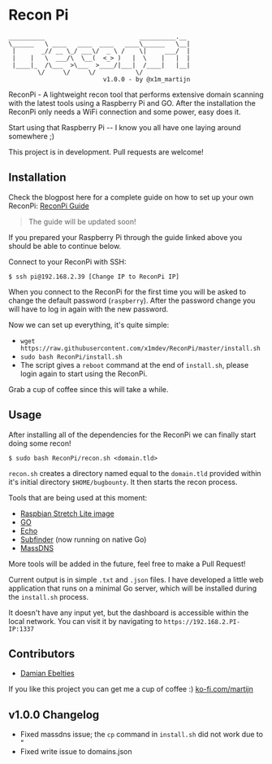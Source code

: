 # Recon Pi

```
__________                          __________.__ 
\______   \ ____   ____  ____   ____\______   \__|
 |       _// __ \_/ ___\/  _ \ /    \|     ___/  |
 |    |   \  ___/\  \__(  <_> )   |  \    |   |  |
 |____|_  /\___  >\___  >____/|___|  /____|   |__|
        \/     \/     \/           \/             
                          v1.0.0 - by @x1m_martijn
```

ReconPi - A lightweight recon tool that performs extensive domain scanning with the latest tools using a Raspberry Pi and GO. After the installation the ReconPi only needs a WiFi connection and some power, easy does it.

Start using that Raspberry Pi -- I know you all have one laying around somewhere ;)

This project is in development. Pull requests are welcome!

## Installation

Check the blogpost here for a complete guide on how to set up your own ReconPi: [ReconPi Guide](https://x1m.nl/posts/recon-pi/) 

> The guide will be updated soon!

If you prepared your Raspberry Pi through the guide linked above you should be able to continue below.

Connect to your ReconPi with SSH:

```
$ ssh pi@192.168.2.39 [Change IP to ReconPi IP]
```

When you connect to the ReconPi for the first time you will be asked to change the default password (`raspberry`). After the password change you will have to log in again with the new password.

Now we can set up everything, it's quite simple:

 - `wget https://raw.githubusercontent.com/x1mdev/ReconPi/master/install.sh`
 - `sudo bash ReconPi/install.sh`
 - The script gives a `reboot` command at the end of `install.sh`, please login again to start using the ReconPi.

Grab a cup of coffee since this will take a while.

## Usage

After installing all of the dependencies for the ReconPi we can finally start doing some recon!

```
$ sudo bash ReconPi/recon.sh <domain.tld>
```

`recon.sh` creates a directory named equal to the `domain.tld` provided within it's initial directory `$HOME/bugbounty`. It then starts the recon process.

Tools that are being used at this moment:

 - [Raspbian Stretch Lite image](https://www.raspberrypi.org/downloads/raspbian/)
 - [GO](https://github.com/golang)
 - [Echo](https://github.com/labstack/echo)
 - [Subfinder](https://github.com/Ice3man543/subfinder) (now running on native Go)
 - [MassDNS](https://github.com/blechschmidt/massdns)

More tools will be added in the future, feel free to make a Pull Request!

Current output is in simple `.txt` and `.json` files. I have developed a little web application that runs on a minimal Go server, which will be installed during the `install.sh` process.

It doesn't have any input yet, but the dashboard is accessible within the local network. You can visit it by navigating to `https://192.168.2.PI-IP:1337`

## Contributors

 - [Damian Ebelties](https://github.com/ebelties)

If you like this project you can get me a cup of coffee :) [ko-fi.com/martijn](http://ko-fi.com/martijn)

## v1.0.0 Changelog

 - Fixed massdns issue; the `cp` command in `install.sh` did not work due to "
 - Fixed write issue to domains.json